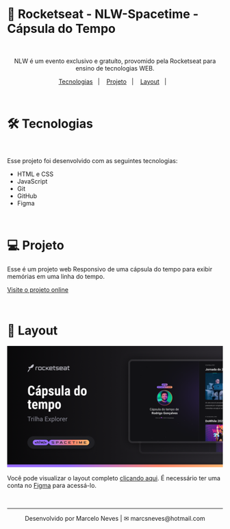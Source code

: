 </br>
</br>

# 🚀 Rocketseat - NLW-Spacetime - Cápsula do Tempo

</br>

<p align="center">
NLW é um evento exclusivo e gratuíto, provomido pela Rocketseat para ensino de tecnologias WEB. <br/>
</p>

<p align="center">
  <a href="#-tecnologias">Tecnologias</a>&nbsp;&nbsp;&nbsp;|&nbsp;&nbsp;&nbsp;
  <a href="#-projeto">Projeto</a>&nbsp;&nbsp;&nbsp;|&nbsp;&nbsp;&nbsp;
  <a href="#-layout">Layout</a>&nbsp;&nbsp;&nbsp;|&nbsp;&nbsp;&nbsp;
</p>

<br>

# 🛠 Tecnologias

</br>

Esse projeto foi desenvolvido com as seguintes tecnologias:

- HTML e CSS
- JavaScript
- Git
- GitHub
- Figma

</br>

# 💻 Projeto

Esse é um projeto web Responsivo de uma cápsula do tempo para exibir memórias em uma linha do tempo.

[Visite o projeto online](https://marcelosnows.github.io/nlw-spacetime/)

</br>

# 🔖 Layout

![preview](.github/ProjectPreview.png)

Você pode visualizar o layout completo [clicando aqui](https://www.figma.com/file/qw6kO8wZdddFbxNZNHIte5/C%C3%A1psula-do-tempo-%E2%80%A2-Trilha-Explorer?type=design&node-id=306%3A3&t=BYeccejnfYWPsg5O-1). É necessário ter uma conta no [Figma](https://figma.com) para acessá-lo.

</br>

---

<p align="center">
  Desenvolvido por Marcelo Neves | ✉ marcsneves@hotmail.com
</p>
